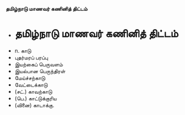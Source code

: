 **தமிழ்நாடு மாணவர் கணினித் திட்டம்**
- # தமிழ்நாடு மாணவர் கணினித் திட்டம்
- n. காடு
- புதர்மரப் பரப்பு
- இயற்கைப் பெருவளம்
- இயல்பான பெருந்திரள்
- மேய்ச்சற்காடு
- வேட்டைக்காடு
- (சட்.) காவற்காடு
- (பெ.) காட்டுக்குரிய
- (வினை) காடாக்கு.


